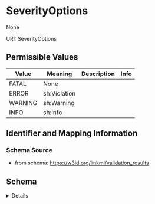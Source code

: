 # SeverityOptions

None

URI: SeverityOptions

## Permissible Values

| Value | Meaning | Description | Info |
| --- | --- | --- | --- |
| FATAL | None |  | |
| ERROR | sh:Violation |  | |
| WARNING | sh:Warning |  | |
| INFO | sh:Info |  | |



## Identifier and Mapping Information







### Schema Source


* from schema: https://w3id.org/linkml/validation_results




## Schema

<details>
```yaml
name: severity_options
from_schema: https://w3id.org/linkml/validation_results
exact_mappings:
- sh:Severity
rank: 1000
permissible_values:
  FATAL:
    text: FATAL
  ERROR:
    text: ERROR
    meaning: sh:Violation
  WARNING:
    text: WARNING
    meaning: sh:Warning
  INFO:
    text: INFO
    meaning: sh:Info

```
</details>
